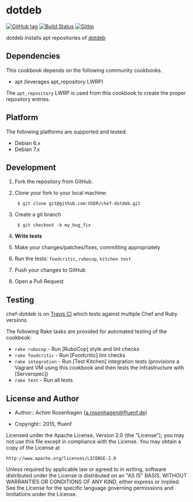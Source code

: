 dotdeb
======
[![GitHub tag](http://img.shields.io/github/tag/ffuenf/chef-dotdeb.svg)][tag]
[![Build Status](http://img.shields.io/travis/ffuenf/chef-dotdeb.svg)][travis]
[![Gittip](http://img.shields.io/gittip/arosenhagen.svg)][gittip]

[tag]: https://github.com/ffuenf/chef-dotdeb/tags
[travis]: https://travis-ci.org/ffuenf/chef-dotdeb
[gittip]: https://www.gittip.com/arosenhagen

dotdeb installs apt repositories of [dotdeb](http://www.dotdeb.org/instructions/)

Dependencies
------------

This cookbook depends on the following community cookbooks.

* apt (leverages apt_repository LWRP)

The `apt_repository` LWRP is used from this cookbook to create the proper repository entries.

Platform
--------

The following platforms are supported and tested:

* Debian 6.x
* Debian 7.x

Development
-----------
1. Fork the repository from GitHub.
2. Clone your fork to your local machine:

        $ git clone git@github.com:USER/chef-dotdeb.git

3. Create a git branch

        $ git checkout -b my_bug_fix

4. **Write tests**
5. Make your changes/patches/fixes, committing appropriately
6. Run the tests: `foodcritic`, `rubocop`, `kitchen test`
7. Push your changes to GitHub
8. Open a Pull Request

Testing
-------

chef-dotdeb is on [Travis CI](http://travis-ci.org/ffuenf/chef-dotdeb) which tests against multiple Chef and Ruby versions.

The following Rake tasks are provided for automated testing of the cookbook:

* `rake rubocop` - Run [RuboCop] style and lint checks
* `rake foodcritic` - Run [Foodcritic] lint checks
* `rake integration` - Run [Test Kitchen] integration tests (provisions a
  Vagrant VM using this cookbook and then tests the infrastructure with
  [Serverspec])
* `rake test` - Run all tests

License and Author
------------------

- Author:: Achim Rosenhagen (<a.rosenhagen@ffuenf.de>)

- Copyright:: 2015, ffuenf

Licensed under the Apache License, Version 2.0 (the "License");
you may not use this file except in compliance with the License.
You may obtain a copy of the License at

    http://www.apache.org/licenses/LICENSE-2.0

Unless required by applicable law or agreed to in writing, software
distributed under the License is distributed on an "AS IS" BASIS,
WITHOUT WARRANTIES OR CONDITIONS OF ANY KIND, either express or implied.
See the License for the specific language governing permissions and
limitations under the License.

